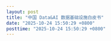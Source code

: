 ```yaml
---
layout: post
title: "中国 Data&AI 数据基础设施白皮书"
date: "2025-10-24 15:50:29 +0800"
posttime: "2025-10-24 15:50:29 +0800"
---
```


